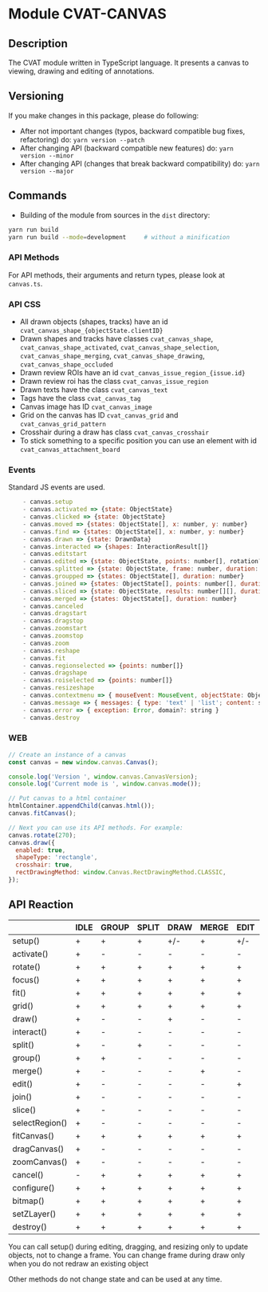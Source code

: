 # Module CVAT-CANVAS

## Description

The CVAT module written in TypeScript language.
It presents a canvas to viewing, drawing and editing of annotations.

## Versioning

If you make changes in this package, please do following:

- After not important changes (typos, backward compatible bug fixes, refactoring) do: `yarn version --patch`
- After changing API (backward compatible new features) do: `yarn version --minor`
- After changing API (changes that break backward compatibility) do: `yarn version --major`

## Commands

- Building of the module from sources in the `dist` directory:

```bash
yarn run build
yarn run build --mode=development     # without a minification
```

### API Methods

For API methods, their arguments and return types, please look at ``canvas.ts``.

### API CSS

- All drawn objects (shapes, tracks) have an id `cvat_canvas_shape_{objectState.clientID}`
- Drawn shapes and tracks have classes `cvat_canvas_shape`,
  `cvat_canvas_shape_activated`,
  `cvat_canvas_shape_selection`,
  `cvat_canvas_shape_merging`,
  `cvat_canvas_shape_drawing`,
  `cvat_canvas_shape_occluded`
- Drawn review ROIs have an id `cvat_canvas_issue_region_{issue.id}`
- Drawn review roi has the class `cvat_canvas_issue_region`
- Drawn texts have the class `cvat_canvas_text`
- Tags have the class `cvat_canvas_tag`
- Canvas image has ID `cvat_canvas_image`
- Grid on the canvas has ID `cvat_canvas_grid` and `cvat_canvas_grid_pattern`
- Crosshair during a draw has class `cvat_canvas_crosshair`
- To stick something to a specific position you can use an element with id `cvat_canvas_attachment_board`

### Events

Standard JS events are used.

```js
    - canvas.setup
    - canvas.activated => {state: ObjectState}
    - canvas.clicked => {state: ObjectState}
    - canvas.moved => {states: ObjectState[], x: number, y: number}
    - canvas.find => {states: ObjectState[], x: number, y: number}
    - canvas.drawn => {state: DrawnData}
    - canvas.interacted => {shapes: InteractionResult[]}
    - canvas.editstart
    - canvas.edited => {state: ObjectState, points: number[], rotation?: number}
    - canvas.splitted => {state: ObjectState, frame: number, duration: number}
    - canvas.groupped => {states: ObjectState[], duration: number}
    - canvas.joined => {states: ObjectState[], points: number[], duration: number}
    - canvas.sliced => {state: ObjectState, results: number[][], duration: number}
    - canvas.merged => {states: ObjectState[], duration: number}
    - canvas.canceled
    - canvas.dragstart
    - canvas.dragstop
    - canvas.zoomstart
    - canvas.zoomstop
    - canvas.zoom
    - canvas.reshape
    - canvas.fit
    - canvas.regionselected => {points: number[]}
    - canvas.dragshape
    - canvas.roiselected => {points: number[]}
    - canvas.resizeshape
    - canvas.contextmenu => { mouseEvent: MouseEvent, objectState: ObjectState,  pointID: number }
    - canvas.message => { messages: { type: 'text' | 'list'; content: string | string[]; className?: string; icon?: 'info' | 'loading' }[] | null, topic: string }
    - canvas.error => { exception: Error, domain?: string }
    - canvas.destroy
```

### WEB

```js
// Create an instance of a canvas
const canvas = new window.canvas.Canvas();

console.log('Version ', window.canvas.CanvasVersion);
console.log('Current mode is ', window.canvas.mode());

// Put canvas to a html container
htmlContainer.appendChild(canvas.html());
canvas.fitCanvas();

// Next you can use its API methods. For example:
canvas.rotate(270);
canvas.draw({
  enabled: true,
  shapeType: 'rectangle',
  crosshair: true,
  rectDrawingMethod: window.Canvas.RectDrawingMethod.CLASSIC,
});
```

<!--lint disable maximum-line-length-->

## API Reaction

|                | IDLE | GROUP | SPLIT | DRAW | MERGE | EDIT | DRAG | RESIZE | ZOOM_CANVAS | DRAG_CANVAS | INTERACT | JOIN | SLICE | SELECT_REGION |
| -------------- | ---- | ----- | ----- | ---- | ----- | ---- | ---- | ------ | ----------- | ----------- | -------- | ---- | ----- | ------------- |
| setup()        | +    | +     | +     | +/-  | +     | +/-  | +/-  | +/-    | +           | +           | +        | +    | +     | +             |
| activate()     | +    | -     | -     | -    | -     | -    | -    | -      | -           | -           | -        | -    | -     | -             |
| rotate()       | +    | +     | +     | +    | +     | +    | +    | +      | +           | +           | +        | +    | +     | +             |
| focus()        | +    | +     | +     | +    | +     | +    | +    | +      | +           | +           | +        | +    | +     | +             |
| fit()          | +    | +     | +     | +    | +     | +    | +    | +      | +           | +           | +        | +    | +     | +             |
| grid()         | +    | +     | +     | +    | +     | +    | +    | +      | +           | +           | +        | +    | +     | +             |
| draw()         | +    | -     | -     | +    | -     | -    | -    | -      | -           | -           | -        | -    | -     | -             |
| interact()     | +    | -     | -     | -    | -     | -    | -    | -      | -           | -           | +        | -    | -     | -             |
| split()        | +    | -     | +     | -    | -     | -    | -    | -      | -           | -           | -        | -    | -     | -             |
| group()        | +    | +     | -     | -    | -     | -    | -    | -      | -           | -           | -        | -    | -     | -             |
| merge()        | +    | -     | -     | -    | +     | -    | -    | -      | -           | -           | -        | -    | -     | -             |
| edit()         | +    | -     | -     | -    | -     | +    | -    | -      | -           | -           | -        | -    | -     | -             |
| join()         | +    | -     | -     | -    | -     | -    | -    | -      | -           | -           | -        | +    | -     | -             |
| slice()        | +    | -     | -     | -    | -     | -    | -    | -      | -           | -           | -        | -    | +     | -             |
| selectRegion() | +    | -     | -     | -    | -     | -    | -    | -      | -           | -           | -        | -    | -     | +             |
| fitCanvas()    | +    | +     | +     | +    | +     | +    | +    | +      | +           | +           | +        | +    | +     | +             |
| dragCanvas()   | +    | -     | -     | -    | -     | -    | +    | -      | -           | +           | -        | -    | -     | -             |
| zoomCanvas()   | +    | -     | -     | -    | -     | -    | -    | +      | +           | -           | -        | -    | -     | -             |
| cancel()       | -    | +     | +     | +    | +     | +    | +    | +      | +           | +           | +        | +    | +     | +             |
| configure()    | +    | +     | +     | +    | +     | +    | +    | +      | +           | +           | +        | +    | +     | +             |
| bitmap()       | +    | +     | +     | +    | +     | +    | +    | +      | +           | +           | +        | +    | +     | +             |
| setZLayer()    | +    | +     | +     | +    | +     | +    | +    | +      | +           | +           | +        | +    | +     | +             |
| destroy()      | +    | +     | +     | +    | +     | +    | +    | +      | +           | +           | +        | +    | +     | +             |

<!--lint enable maximum-line-length-->

You can call setup() during editing, dragging, and resizing only to update objects, not to change a frame.
You can change frame during draw only when you do not redraw an existing object

Other methods do not change state and can be used at any time.
